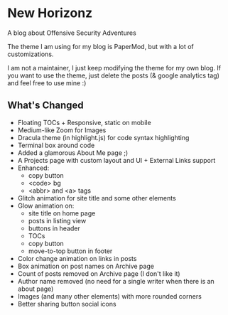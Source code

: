# New Horizonz

A blog about Offensive Security Adventures

The theme I am using for my blog is PaperMod, but with a lot of customizations.

I am not a maintainer, I just keep modifying the theme for my own blog.
If you want to use the theme, just delete the posts (& google analytics tag) and feel free to use mine :)

## What's Changed

- Floating TOCs + Responsive, static on mobile
- Medium-like Zoom for Images
- Dracula theme (in highlight.js) for code syntax highlighting
- Terminal box around code
- Added a glamorous About Me page ;)
- A Projects page with custom layout and UI + External Links support
- Enhanced:
    - copy button
    - <code\> bg
    - <abbr\> and <a\> tags
- Glitch animation for site title and some other elements
- Glow animation on:
    - site title on home page
    - posts in listing view
    - buttons in header
    - TOCs
    - copy button
    - move-to-top button in footer
- Color change animation on links in posts
- Box animation on post names on Archive page
- Count of posts removed on Archive page (I don't like it)
- Author name removed (no need for a single writer when there is an about page)
- Images (and many other elements) with more rounded corners
- Better sharing button social icons

